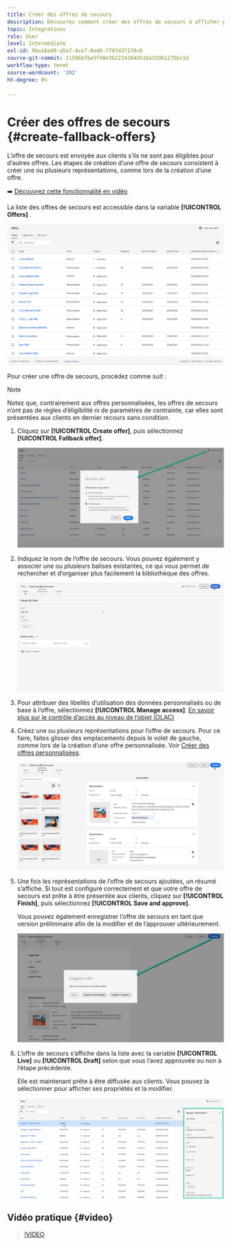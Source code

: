 ```yaml
---
title: Créer des offres de secours
description: Découvrez comment créer des offres de secours à afficher pour les clients qui ne sont éligibles à aucune offre
topic: Integrations
role: User
level: Intermediate
exl-id: 9ba16ad9-a5e7-4ce7-8ed6-7707d37178c6
source-git-commit: 11596bfbe5f98e362224384d51ba32d61275bc1d
workflow-type: tm+mt
source-wordcount: '282'
ht-degree: 0%

---
```


# Créer des offres de secours {#create-fallback-offers}

L’offre de secours est envoyée aux clients s’ils ne sont pas éligibles pour d’autres offres. Les étapes de création d’une offre de secours consistent à créer une ou plusieurs représentations, comme lors de la création d’une offre.

➡️ [Découvrez cette fonctionnalité en vidéo](#video)

La liste des offres de secours est accessible dans la variable **[!UICONTROL Offers]** .

![](../assets/offers_list.png)

Pour créer une offre de secours, procédez comme suit :

>[!NOTE]
>
>Notez que, contrairement aux offres personnalisées, les offres de secours n’ont pas de règles d’éligibilité ni de paramètres de contrainte, car elles sont présentées aux clients en dernier recours sans condition.

1. Cliquez sur **[!UICONTROL Create offer]**, puis sélectionnez **[!UICONTROL Fallback offer]**.

   ![](../assets/create_fallback.png)

1. Indiquez le nom de l’offre de secours. Vous pouvez également y associer une ou plusieurs balises existantes, ce qui vous permet de rechercher et d’organiser plus facilement la bibliothèque des offres.

   ![](../assets/fallback_details.png)

1. Pour attribuer des libellés d’utilisation des données personnalisés ou de base à l’offre, sélectionnez **[!UICONTROL Manage access]**. [En savoir plus sur le contrôle d’accès au niveau de l’objet (OLAC)](../../administration/object-based-access.md)

1. Créez une ou plusieurs représentations pour l’offre de secours. Pour ce faire, faites glisser des emplacements depuis le volet de gauche, comme lors de la création d’une offre personnalisée. Voir [Créer des offres personnalisées](../offer-library/creating-personalized-offers.md).

   ![](../assets/fallback_content.png)

1. Une fois les représentations de l’offre de secours ajoutées, un résumé s’affiche. Si tout est configuré correctement et que votre offre de secours est prête à être présentée aux clients, cliquez sur **[!UICONTROL Finish]**, puis sélectionnez **[!UICONTROL Save and approve]**.

   Vous pouvez également enregistrer l’offre de secours en tant que version préliminaire afin de la modifier et de l’approuver ultérieurement.

   ![](../assets/fallback_review.png)

1. L’offre de secours s’affiche dans la liste avec la variable **[!UICONTROL Live]** ou **[!UICONTROL Draft]** selon que vous l’avez approuvée ou non à l’étape précédente.

   Elle est maintenant prête à être diffusée aux clients. Vous pouvez la sélectionner pour afficher ses propriétés et la modifier. <!-- no suppression? -->

   ![](../assets/fallback_created.png)

## Vidéo pratique {#video}

>[!VIDEO](https://video.tv.adobe.com/v/329383?quality=12)

